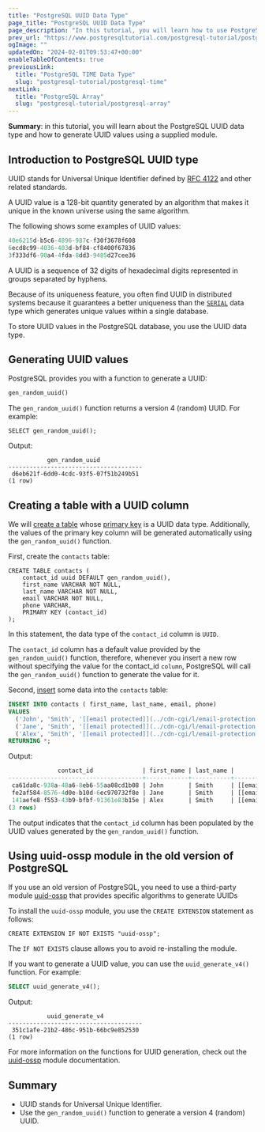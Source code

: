 ```yaml
---
title: "PostgreSQL UUID Data Type"
page_title: "PostgreSQL UUID Data Type"
page_description: "In this tutorial, you will learn how to use PostgreSQL UUID data type and how to generate UUID values using the gen_random_uuid() function."
prev_url: "https://www.postgresqltutorial.com/postgresql-tutorial/postgresql-uuid/"
ogImage: ""
updatedOn: "2024-02-01T09:53:47+00:00"
enableTableOfContents: true
previousLink: 
  title: "PostgreSQL TIME Data Type"
  slug: "postgresql-tutorial/postgresql-time"
nextLink: 
  title: "PostgreSQL Array"
  slug: "postgresql-tutorial/postgresql-array"
---
```





**Summary**: in this tutorial, you will learn about the PostgreSQL UUID data type and how to generate UUID values using a supplied module.


## Introduction to PostgreSQL UUID type

UUID stands for Universal Unique Identifier defined by [RFC 4122](https://tools.ietf.org/html/rfc4122 "UUID") and other related standards.

A UUID value is a 128\-bit quantity generated by an algorithm that makes it unique in the known universe using the same algorithm.

The following shows some examples of UUID values:


```sql
40e6215d-b5c6-4896-987c-f30f3678f608
6ecd8c99-4036-403d-bf84-cf8400f67836
3f333df6-90a4-4fda-8dd3-9485d27cee36
```
A UUID is a sequence of 32 digits of hexadecimal digits represented in groups separated by hyphens.

Because of its uniqueness feature, you often find UUID in distributed systems because it guarantees a better uniqueness than the [`SERIAL`](postgresql-serial) data type which generates unique values within a single database.

To store UUID values in the PostgreSQL database, you use the UUID data type.


## Generating UUID values

PostgreSQL provides you with a function to generate a UUID:


```sql
gen_random_uuid()
```
The `gen_random_uuid()` function returns a version 4 (random) UUID. For example:


```
SELECT gen_random_uuid();
```
Output:


```
           gen_random_uuid
--------------------------------------
 d6eb621f-6dd0-4cdc-93f5-07f51b249b51
(1 row)
```

## Creating a table with a UUID column

We will [create a table](postgresql-create-table) whose [primary key](postgresql-primary-key) is a UUID data type. Additionally, the values of the primary key column will be generated automatically using the `gen_random_uuid()` function.

First, create the `contacts` table:


```
CREATE TABLE contacts (
    contact_id uuid DEFAULT gen_random_uuid(),
    first_name VARCHAR NOT NULL,
    last_name VARCHAR NOT NULL,
    email VARCHAR NOT NULL,
    phone VARCHAR,
    PRIMARY KEY (contact_id)
);
```
In this statement, the data type of the `contact_id` column is `UUID`.

The `contact_id` column has a default value provided by the `gen_random_uuid()` function, therefore, whenever you insert a new row without specifying the value for the contact\_id `column`, PostgreSQL will call the `gen_random_uuid()` function to generate the value for it.

Second, [insert](postgresql-insert) some data into the `contacts` table:


```sql
INSERT INTO contacts ( first_name, last_name, email, phone) 
VALUES 
  ('John', 'Smith', '[[email protected]](../cdn-cgi/l/email-protection.html)',  '408-237-2345'), 
  ('Jane', 'Smith', '[[email protected]](../cdn-cgi/l/email-protection.html)', '408-237-2344'), 
  ('Alex', 'Smith', '[[email protected]](../cdn-cgi/l/email-protection.html)', '408-237-2343')
RETURNING *;
```
Output:


```sql
              contact_id              | first_name | last_name |         email          |    phone
--------------------------------------+------------+-----------+------------------------+--------------
 ca61da8c-938a-48a6-8eb6-55aa08cd1b08 | John       | Smith     | [[email protected]](../cdn-cgi/l/email-protection.html) | 408-237-2345
 fe2af584-8576-4d0e-b10d-6ec970732f8e | Jane       | Smith     | [[email protected]](../cdn-cgi/l/email-protection.html) | 408-237-2344
 141aefe8-f553-43b9-bfbf-91361e83b15e | Alex       | Smith     | [[email protected]](../cdn-cgi/l/email-protection.html) | 408-237-2343
(3 rows)

```
The output indicates that the `contact_id` column has been populated by the UUID values generated by the `gen_random_uuid()` function.


## Using uuid\-ossp module in the old version of PostgreSQL

If you use an old version of PostgreSQL, you need to use a third\-party module [uuid\-ossp](https://www.postgresql.org/docs/16/uuid-ossp.html) that provides specific algorithms to generate UUIDs

To install the `uuid-ossp` module, you use the `CREATE EXTENSION` statement as follows:


```
CREATE EXTENSION IF NOT EXISTS "uuid-ossp";
```
The `IF NOT EXISTS` clause allows you to avoid re\-installing the module.

If you want to generate a UUID value, you can use the `uuid_generate_v4()` function. For example:


```sql
SELECT uuid_generate_v4();
```
Output:


```
           uuid_generate_v4
--------------------------------------
 351c1afe-21b2-486c-951b-66bc9e852530
(1 row)
```
For more information on the functions for UUID generation, check out the [uuid\-ossp](https://www.postgresql.org/docs/9.5/static/uuid-ossp.html) module documentation.


## Summary

* UUID stands for Universal Unique Identifier.
* Use the `gen_random_uuid()` function to generate a version 4 (random) UUID.

